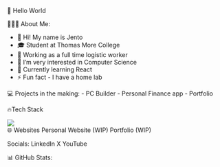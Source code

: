 👋 Hello World


👨🏼‍🎨 About Me:
- 🙋 Hi! My name is Jento
- 🎓 Student at Thomas More College
- 🏢 Working as a full time logistic worker
- 👀 I’m very interested in Computer Science
- 🌱 Currently learning React
- ⚡️ Fun fact - I have a home lab


💻 Projects in the making:
      - PC Builder
      - Personal Finance app
      - Portfolio


🔥Tech Stack
<div class="">
<img src="[https://example.com/image.png](https://img.shields.io/badge/javascript-%23323330.svg?style=for-the-badge&logo=javascript&logoColor=%23F7DF1E)" style="max-width: 100%">
  </div
JavaScript HTML5 CSS3 TypeScript Vercel NPM Next NodeJS React Bootstrap TailwindCSS SQL NoSQL Postgres Adobe Photoshop Adobe Premiere Pro Figma Docker 

    
🌐 Websites
<a src="[https://jentopieters.be]"> Personal Website </a> (WIP)
Portfolio (WIP)

Socials:
LinkedIn X YouTube

📊 GitHub Stats:
